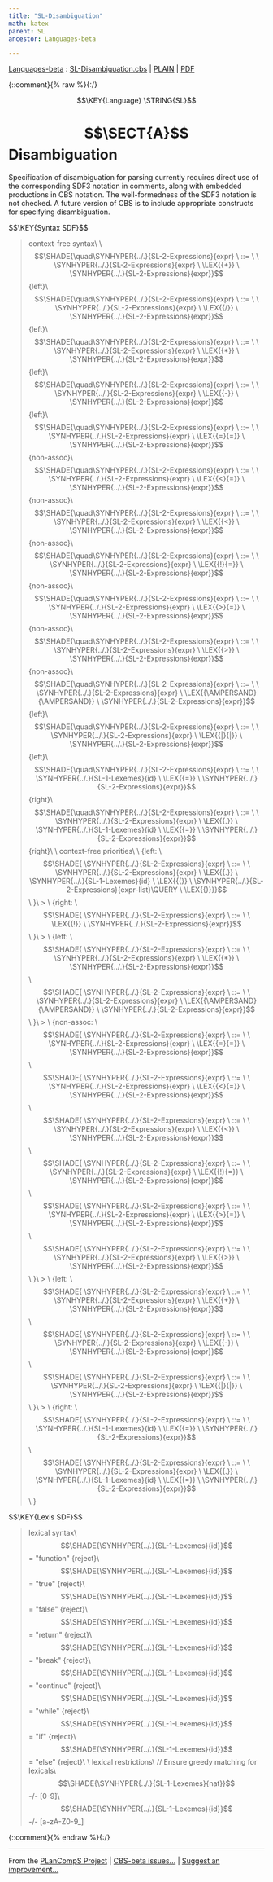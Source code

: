 ```yaml
---
title: "SL-Disambiguation"
math: katex
parent: SL
ancestor: Languages-beta

---
```

[Languages-beta] : [SL-Disambiguation.cbs] \| [PLAIN] \| [PDF]

{::comment}{% raw %}{:/}

$$\KEY{Language} \STRING{SL}$$

# $$\SECT{A}$$ Disambiguation
           



  Specification of disambiguation for parsing currently requires direct use of
  the corresponding SDF3 notation in comments, along with embedded productions
  in CBS notation. The well-formedness of the SDF3 notation is not checked.
  A future version of CBS is to include appropriate constructs for specifying
  disambiguation.


\$$\KEY{Syntax SDF}$$

>    context-free syntax\\
>    \\
>    $$\SHADE{\quad\SYNHYPER{../.}{SL-2-Expressions}{expr}  \ ::= \  \  \SYNHYPER{../.}{SL-2-Expressions}{expr} \ \LEX{{+}} \ \SYNHYPER{../.}{SL-2-Expressions}{expr}}$$          {left}\\
>    $$\SHADE{\quad\SYNHYPER{../.}{SL-2-Expressions}{expr}  \ ::= \  \  \SYNHYPER{../.}{SL-2-Expressions}{expr} \ \LEX{{/}} \ \SYNHYPER{../.}{SL-2-Expressions}{expr}}$$          {left}\\
>    $$\SHADE{\quad\SYNHYPER{../.}{SL-2-Expressions}{expr}  \ ::= \  \  \SYNHYPER{../.}{SL-2-Expressions}{expr} \ \LEX{{*}} \ \SYNHYPER{../.}{SL-2-Expressions}{expr}}$$          {left}\\
>    $$\SHADE{\quad\SYNHYPER{../.}{SL-2-Expressions}{expr}  \ ::= \  \  \SYNHYPER{../.}{SL-2-Expressions}{expr} \ \LEX{{-}} \ \SYNHYPER{../.}{SL-2-Expressions}{expr}}$$          {left}\\
>    $$\SHADE{\quad\SYNHYPER{../.}{SL-2-Expressions}{expr}  \ ::= \  \  \SYNHYPER{../.}{SL-2-Expressions}{expr} \ \LEX{{=}{=}} \ \SYNHYPER{../.}{SL-2-Expressions}{expr}}$$         {non-assoc}\\
>    $$\SHADE{\quad\SYNHYPER{../.}{SL-2-Expressions}{expr}  \ ::= \  \  \SYNHYPER{../.}{SL-2-Expressions}{expr} \ \LEX{{<}{=}} \ \SYNHYPER{../.}{SL-2-Expressions}{expr}}$$         {non-assoc}\\
>    $$\SHADE{\quad\SYNHYPER{../.}{SL-2-Expressions}{expr}  \ ::= \  \  \SYNHYPER{../.}{SL-2-Expressions}{expr} \ \LEX{{<}} \ \SYNHYPER{../.}{SL-2-Expressions}{expr}}$$          {non-assoc}\\
>    $$\SHADE{\quad\SYNHYPER{../.}{SL-2-Expressions}{expr}  \ ::= \  \  \SYNHYPER{../.}{SL-2-Expressions}{expr} \ \LEX{{!}{=}} \ \SYNHYPER{../.}{SL-2-Expressions}{expr}}$$         {non-assoc}\\
>    $$\SHADE{\quad\SYNHYPER{../.}{SL-2-Expressions}{expr}  \ ::= \  \  \SYNHYPER{../.}{SL-2-Expressions}{expr} \ \LEX{{>}{=}} \ \SYNHYPER{../.}{SL-2-Expressions}{expr}}$$         {non-assoc}\\
>    $$\SHADE{\quad\SYNHYPER{../.}{SL-2-Expressions}{expr}  \ ::= \  \  \SYNHYPER{../.}{SL-2-Expressions}{expr} \ \LEX{{>}} \ \SYNHYPER{../.}{SL-2-Expressions}{expr}}$$          {non-assoc}\\
>    $$\SHADE{\quad\SYNHYPER{../.}{SL-2-Expressions}{expr}  \ ::= \  \  \SYNHYPER{../.}{SL-2-Expressions}{expr} \ \LEX{{\AMPERSAND}{\AMPERSAND}} \ \SYNHYPER{../.}{SL-2-Expressions}{expr}}$$         {left}\\
>    $$\SHADE{\quad\SYNHYPER{../.}{SL-2-Expressions}{expr}  \ ::= \  \  \SYNHYPER{../.}{SL-2-Expressions}{expr} \ \LEX{{|}{|}} \ \SYNHYPER{../.}{SL-2-Expressions}{expr}}$$         {left}\\
>    $$\SHADE{\quad\SYNHYPER{../.}{SL-2-Expressions}{expr}  \ ::= \  \  \SYNHYPER{../.}{SL-1-Lexemes}{id} \ \LEX{{=}} \ \SYNHYPER{../.}{SL-2-Expressions}{expr}}$$            {right}\\
>    $$\SHADE{\quad\SYNHYPER{../.}{SL-2-Expressions}{expr}  \ ::= \  \  \SYNHYPER{../.}{SL-2-Expressions}{expr} \ \LEX{{.}} \ \SYNHYPER{../.}{SL-1-Lexemes}{id} \ \LEX{{=}} \ \SYNHYPER{../.}{SL-2-Expressions}{expr}}$$   {right}\\
>    \\
>    context-free priorities\\
>    \\
>      {left: \\
>        $$\SHADE{ \SYNHYPER{../.}{SL-2-Expressions}{expr}  \ ::= \  \  \SYNHYPER{../.}{SL-2-Expressions}{expr} \ \LEX{{.}} \ \SYNHYPER{../.}{SL-1-Lexemes}{id} \ \LEX{{(}} \ \SYNHYPER{../.}{SL-2-Expressions}{expr-list}\QUERY \ \LEX{{)}}}$$  \\
>      }\\
>      > \\
>      {right: \\
>        $$\SHADE{ \SYNHYPER{../.}{SL-2-Expressions}{expr}  \ ::= \  \  \LEX{{!}} \ \SYNHYPER{../.}{SL-2-Expressions}{expr}}$$\\
>      }\\
>      > \\
>      {left: \\
>        $$\SHADE{ \SYNHYPER{../.}{SL-2-Expressions}{expr}  \ ::= \  \  \SYNHYPER{../.}{SL-2-Expressions}{expr} \ \LEX{{*}} \ \SYNHYPER{../.}{SL-2-Expressions}{expr}}$$\\
>        $$\SHADE{ \SYNHYPER{../.}{SL-2-Expressions}{expr}  \ ::= \  \  \SYNHYPER{../.}{SL-2-Expressions}{expr} \ \LEX{{\AMPERSAND}{\AMPERSAND}} \ \SYNHYPER{../.}{SL-2-Expressions}{expr}}$$\\
>      }\\
>      > \\
>      {non-assoc: \\
>        $$\SHADE{ \SYNHYPER{../.}{SL-2-Expressions}{expr}  \ ::= \  \  \SYNHYPER{../.}{SL-2-Expressions}{expr} \ \LEX{{=}{=}} \ \SYNHYPER{../.}{SL-2-Expressions}{expr}}$$\\
>        $$\SHADE{ \SYNHYPER{../.}{SL-2-Expressions}{expr}  \ ::= \  \  \SYNHYPER{../.}{SL-2-Expressions}{expr} \ \LEX{{<}{=}} \ \SYNHYPER{../.}{SL-2-Expressions}{expr}}$$\\
>        $$\SHADE{ \SYNHYPER{../.}{SL-2-Expressions}{expr}  \ ::= \  \  \SYNHYPER{../.}{SL-2-Expressions}{expr} \ \LEX{{<}} \ \SYNHYPER{../.}{SL-2-Expressions}{expr}}$$\\
>        $$\SHADE{ \SYNHYPER{../.}{SL-2-Expressions}{expr}  \ ::= \  \  \SYNHYPER{../.}{SL-2-Expressions}{expr} \ \LEX{{!}{=}} \ \SYNHYPER{../.}{SL-2-Expressions}{expr}}$$\\
>        $$\SHADE{ \SYNHYPER{../.}{SL-2-Expressions}{expr}  \ ::= \  \  \SYNHYPER{../.}{SL-2-Expressions}{expr} \ \LEX{{>}{=}} \ \SYNHYPER{../.}{SL-2-Expressions}{expr}}$$\\
>        $$\SHADE{ \SYNHYPER{../.}{SL-2-Expressions}{expr}  \ ::= \  \  \SYNHYPER{../.}{SL-2-Expressions}{expr} \ \LEX{{>}} \ \SYNHYPER{../.}{SL-2-Expressions}{expr}}$$\\
>      }\\
>      > \\
>      {left: \\
>        $$\SHADE{ \SYNHYPER{../.}{SL-2-Expressions}{expr}  \ ::= \  \  \SYNHYPER{../.}{SL-2-Expressions}{expr} \ \LEX{{+}} \ \SYNHYPER{../.}{SL-2-Expressions}{expr}}$$\\
>        $$\SHADE{ \SYNHYPER{../.}{SL-2-Expressions}{expr}  \ ::= \  \  \SYNHYPER{../.}{SL-2-Expressions}{expr} \ \LEX{{-}} \ \SYNHYPER{../.}{SL-2-Expressions}{expr}}$$\\
>        $$\SHADE{ \SYNHYPER{../.}{SL-2-Expressions}{expr}  \ ::= \  \  \SYNHYPER{../.}{SL-2-Expressions}{expr} \ \LEX{{|}{|}} \ \SYNHYPER{../.}{SL-2-Expressions}{expr}}$$\\
>      }\\
>      > \\
>      {right: \\
>        $$\SHADE{ \SYNHYPER{../.}{SL-2-Expressions}{expr}  \ ::= \  \  \SYNHYPER{../.}{SL-1-Lexemes}{id} \ \LEX{{=}} \ \SYNHYPER{../.}{SL-2-Expressions}{expr}}$$\\
>        $$\SHADE{ \SYNHYPER{../.}{SL-2-Expressions}{expr}  \ ::= \  \  \SYNHYPER{../.}{SL-2-Expressions}{expr} \ \LEX{{.}} \ \SYNHYPER{../.}{SL-1-Lexemes}{id} \ \LEX{{=}} \ \SYNHYPER{../.}{SL-2-Expressions}{expr}}$$\\
>      }

\$$\KEY{Lexis SDF}$$

>    lexical syntax\\
>    $$\SHADE{\SYNHYPER{../.}{SL-1-Lexemes}{id}}$$ = "function" {reject}\\
>    $$\SHADE{\SYNHYPER{../.}{SL-1-Lexemes}{id}}$$ = "true"     {reject}\\
>    $$\SHADE{\SYNHYPER{../.}{SL-1-Lexemes}{id}}$$ = "false"    {reject}\\
>    $$\SHADE{\SYNHYPER{../.}{SL-1-Lexemes}{id}}$$ = "return"   {reject}\\
>    $$\SHADE{\SYNHYPER{../.}{SL-1-Lexemes}{id}}$$ = "break"    {reject}\\
>    $$\SHADE{\SYNHYPER{../.}{SL-1-Lexemes}{id}}$$ = "continue" {reject}\\
>    $$\SHADE{\SYNHYPER{../.}{SL-1-Lexemes}{id}}$$ = "while"    {reject}\\
>    $$\SHADE{\SYNHYPER{../.}{SL-1-Lexemes}{id}}$$ = "if"       {reject}\\
>    $$\SHADE{\SYNHYPER{../.}{SL-1-Lexemes}{id}}$$ = "else"     {reject}\\
>    \\
>    lexical restrictions\\
>    // Ensure greedy matching for lexicals\\
>    $$\SHADE{\SYNHYPER{../.}{SL-1-Lexemes}{nat}}$$ -/- [0-9]\\
>    $$\SHADE{\SYNHYPER{../.}{SL-1-Lexemes}{id}}$$  -/- [a-zA-Z0-9\_]


[Funcons-beta]: /CBS-beta/math/Funcons-beta
  "FUNCONS-BETA"
[Unstable-Funcons-beta]: /CBS-beta/math/Unstable-Funcons-beta
  "UNSTABLE-FUNCONS-BETA"
[Languages-beta]: /CBS-beta/math/Languages-beta
  "LANGUAGES-BETA"
[Unstable-Languages-beta]: /CBS-beta/math/Unstable-Languages-beta
  "UNSTABLE-LANGUAGES-BETA"
[CBS-beta]: /CBS-beta
  "CBS-BETA"
[SL-Disambiguation.cbs]: https://github.com/plancomps/CBS-beta/blob/master/Languages-beta/SL/SL-cbs/SL/SL-Disambiguation/SL-Disambiguation.cbs
  "CBS SOURCE FILE ON GITHUB"
[PLAIN]: /CBS-beta/docs/Languages-beta/SL/SL-cbs/SL/SL-Disambiguation
  "CBS SOURCE WEB PAGE"
 [PRETTY]: /CBS-beta/math/Languages-beta/SL/SL-cbs/SL/SL-Disambiguation
  "CBS-KATEX WEB PAGE"
[PDF]: /CBS-beta/math/Languages-beta/SL/SL-cbs/SL/SL-Disambiguation/SL-Disambiguation.pdf
  "CBS-LATEX PDF FILE"
[PLanCompS Project]: https://plancomps.github.io
  "PROGRAMMING LANGUAGE COMPONENTS AND SPECIFICATIONS PROJECT HOME PAGE"
{::comment}{% endraw %}{:/}

____
From the [PLanCompS Project] | [CBS-beta issues...] | [Suggest an improvement...]

[CBS-beta issues...]: https://github.com/plancomps/CBS-beta/issues
  "CBS-BETA ISSUE REPORTS ON GITHUB"
[Suggest an improvement...]: mailto:plancomps@gmail.com?Subject=CBS-beta%20-%20comment&Body=Re%3A%20CBS-beta%20specification%20at%20SL/SL-Disambiguation/SL-Disambiguation.cbs%0A%0AComment/Query/Issue/Suggestion%3A%0A%0A%0ASignature%3A%0A
  "GENERATE AN EMAIL TEMPLATE"
